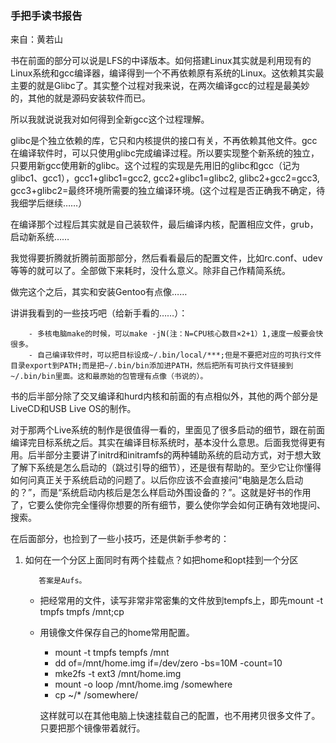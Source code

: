 ---
---

### 手把手读书报告

来自：黄若山 

书在前面的部分可以说是LFS的中译版本。如何搭建Linux其实就是利用现有的Linux系统和gcc编译器，编译得到一个不再依赖原有系统的Linux。这依赖其实最主要的就是Glibc了。其实整个过程对我来说，在两次编译gcc的过程是最美妙的，其他的就是源码安装软件而已。 

所以我就说说我对如何得到全新gcc这个过程理解。 

glibc是个独立依赖的库，它只和内核提供的接口有关，不再依赖其他文件。gcc在编译软件时，可以只使用glibc完成编译过程。所以要实现整个新系统的独立，只要用新gcc使用新的glibc。这个过程的实现是先用旧的glibc和gcc（记为glibc1、gcc1），gcc1+glibc1=gcc2, gcc2+glibc1=glibc2, glibc2+gcc2=gcc3, gcc3+glibc2=最终环境所需要的独立编译环境。(这个过程是否正确我不确定，待我细学后继续……） 

在编译那个过程后其实就是自己装软件，最后编译内核，配置相应文件，grub，启动新系统…… 

我觉得要折腾就折腾前面那部分，然后看看最后的配置文件，比如rc.conf、udev等等的就可以了。全部做下来耗时，没什么意义。除非自己作精简系统。 

做完这个之后，其实和安装Gentoo有点像…… 

讲讲我看到的一些技巧吧（给新手看的……）： 

    
    

        - 多核电脑make的时候，可以make -jN(注：N=CPU核心数目×2+1）1,速度一般要会快很多。
        - 自己编译软件时，可以把目标设成~/.bin/local/***;但是不要把对应的可执行文件目录export到PATH;而是把~/.bin/bin添加进PATH，然后把所有可执行文件链接到~/.bin/bin里面。这和最原始的包管理有点像（书说的）。

书的后半部分除了交叉编译和hurd内核和前面的有点相似外，其他的两个部分是LiveCD和USB Live OS的制作。 

对于那两个Live系统的制作是很值得一看的，里面见了很多启动的细节，跟在前面编译完目标系统之后。其实在编译目标系统时，基本没什么意思。后面我觉得更有用。后半部分主要讲了initrd和initramfs的两种辅助系统的启动方式，对于想大致了解下系统是怎么启动的（跳过引导的细节），还是很有帮助的。至少它让你懂得如何问真正关于系统启动的问题了。以后你应该不会直接问“电脑是怎么启动的？”，而是“系统启动内核后是怎么样启动外围设备的？”。这就是好书的作用了，它要么使你完全懂得你想要的所有细节，要么使你学会如何正确有效地提问、搜索。 

在后面部分，也捡到了一些小技巧，还是供新手参考的： 

  1. 如何在一个分区上面同时有两个挂载点？如把home和opt挂到一个分区

    
    

            答案是Aufs。

        - 把经常用的文件，读写非常非常密集的文件放到tempfs上，即先mount -t tmpfs tmpfs /mnt;cp
        - 用镜像文件保存自己的home常用配置。
            - mount -t tmpfs tempfs /mnt
            - dd of=/mnt/home.img if=/dev/zero -bs=10M -count=10
            - mke2fs -t ext3 /mnt/home.img
            - mount -o loop /mnt/home.img /somewhere
            - cp ~/* /somewhere/

            这样就可以在其他电脑上快速挂载自己的配置，也不用拷贝很多文件了。只要把那个镜像带着就行。
